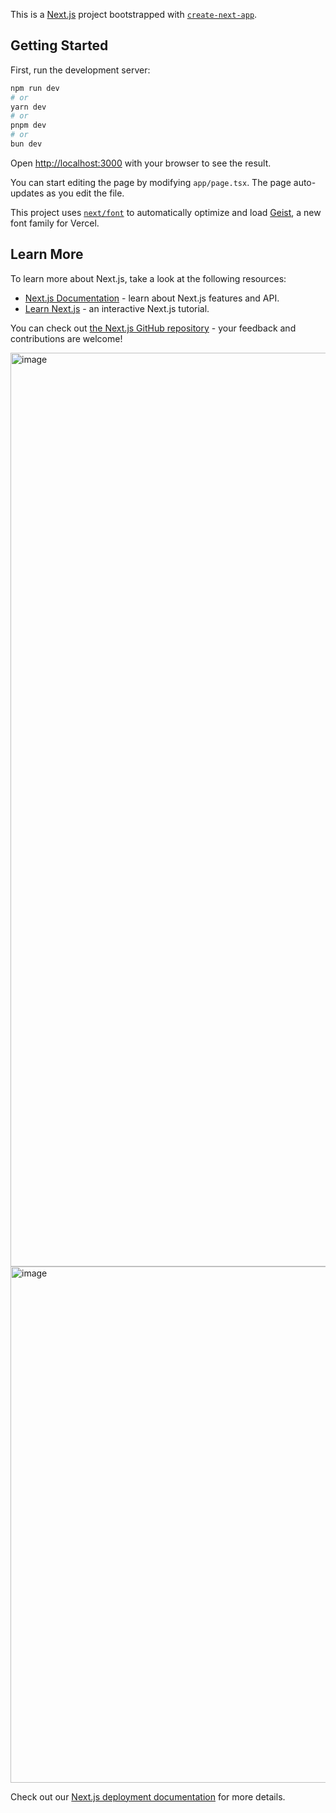 This is a [Next.js](https://nextjs.org) project bootstrapped with [`create-next-app`](https://nextjs.org/docs/app/api-reference/cli/create-next-app).

## Getting Started

First, run the development server:

```bash
npm run dev
# or
yarn dev
# or
pnpm dev
# or
bun dev
```

Open [http://localhost:3000](http://localhost:3000) with your browser to see the result.

You can start editing the page by modifying `app/page.tsx`. The page auto-updates as you edit the file.

This project uses [`next/font`](https://nextjs.org/docs/app/building-your-application/optimizing/fonts) to automatically optimize and load [Geist](https://vercel.com/font), a new font family for Vercel.

## Learn More

To learn more about Next.js, take a look at the following resources:

- [Next.js Documentation](https://nextjs.org/docs) - learn about Next.js features and API.
- [Learn Next.js](https://nextjs.org/learn) - an interactive Next.js tutorial.

You can check out [the Next.js GitHub repository](https://github.com/vercel/next.js) - your feedback and contributions are welcome!

<img width="1820" height="1462" alt="image" src="https://github.com/user-attachments/assets/49a11e70-d888-4c43-91af-88d8873e79a3" />
<img width="1910" height="826" alt="image" src="https://github.com/user-attachments/assets/61199770-7052-4c38-b028-6c9cf84bbbc2" />



Check out our [Next.js deployment documentation](https://nextjs.org/docs/app/building-your-application/deploying) for more details.
